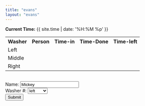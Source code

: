 ```yaml
---
title: "evans"
layout: "evans"
---
```

**Current Time:** {{ site.time | date: '%H:%M %p' }}


<script>

function bodyOnLoad(){
    var d = new Date ();
    var curTime = d.getTime();
    alert(curTime);
    var tl = document.getElementById("wash-left-time-left").innerHTML;
    alert((curTime - tl)/(1000 * 60));
}

function completeAndRedirect(form){
    
    var d1 = new Date (),
        d2 = new Date ( d1 );
    d2.setMinutes ( d1.getMinutes() + 60 );
    var d1H = d1.getHours()<10?'0':'' + d1.getHours();
    var d1M =  d1.getMinutes()<10?'0':'' + d1.getMinutes();
    var d2H = d2.getHours()<10?'0':'' + d2.getHours();
    var d2M =  d2.getMinutes()<10?'0':'' + d2.getMinutes();
    var timeDone = d2H + ':' + d2M;
    var timeLeft = (d2.getTime() - d1.getTime()) / (1000 * 60)
    var name = form.name.value;
    if (form.washer.value == 1) {
        document.getElementById("wash-left-name").innerHTML = name;
        document.getElementById("wash-left-time").innerHTML = d1H + ':' + d1M;
        document.getElementById("wash-left-time-done").innerHTML = timeDone;
        document.getElementById("wash-left-time-left").innerHTML = timeLeft;
    }
    else if (form.washer.value == 2) {
        document.getElementById("wash-middle-name").innerHTML = name;
        document.getElementById("wash-middle-time").innerHTML = d1H + ':' + d1M;
        document.getElementById("wash-middle-time-done").innerHTML = timeDone;
        document.getElementById("wash-middle-time-left").innerHTML = timeLeft;
    }
    else {
        document.getElementById("wash-right-name").innerHTML = name;
        document.getElementById("wash-right-time").innerHTML = d1H + ':' + d1M;
        document.getElementById("wash-right-time-done").innerHTML = timeDone;
        document.getElementById("wash-right-time-left").innerHTML = timeLeft;
    }

}

</script>

<body onload="bodyOnLoad();">

<table>
  <tr>
    <th>Washer</th>
    <th>Person</th>
    <th>Time-in</th>
    <th>Time-Done</th>
    <th>Time-left</th>
  </tr>
  <tr>
    <td id="wash-left">Left </td>
    <td id="wash-left-name"> </td>
    <td id="wash-left-time"> </td>
    <td id="wash-left-time-done"> </td>
    <td id="wash-left-time-left" value="a" text="a"> </td>
  </tr>
  <tr>
    <td id="wash-middle">Middle</td>
    <td id="wash-middle-name"></td>
    <td id="wash-middle-time"></td>
    <td id="wash-middle-time-done"> </td>
    <td id="wash-middle-time-left"> </td>
  </tr>
  <tr>
    <td id="wash-right">Right</td>    
    <td id="wash-right-name"></td>
    <td id="wash-right-time"></td>
  </tr>
</table>

<br>
<form action="" name="add">
    Name: <input type="text" name="name" id="name" value="Mickey"><br>
    Washer #: <select id="washer">
                    <option value="1">left</option>
                    <option value="2">Middle</option>
                    <option value="3">Right</option>
                    </select>
    <br>
    <input type="button" value="Submit" onclick="completeAndRedirect(this.form)">
</form>
</body>